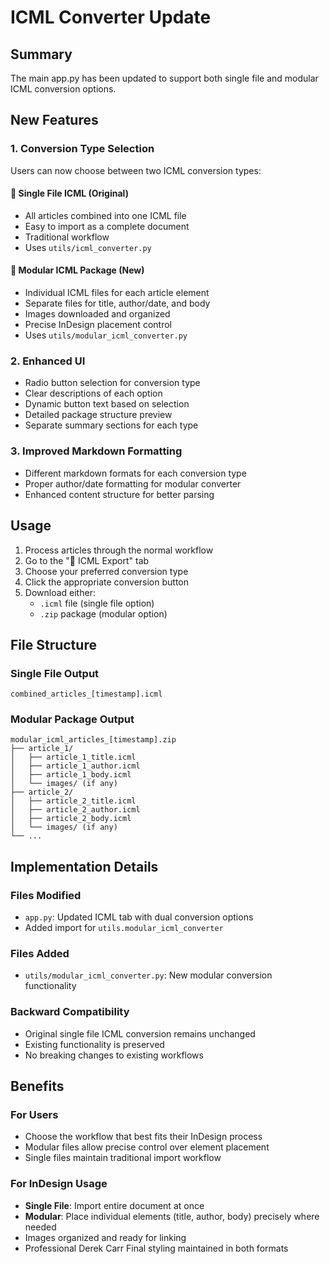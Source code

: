 # ICML Converter Update

## Summary

The main app.py has been updated to support both single file and modular ICML conversion options.

## New Features

### 1. Conversion Type Selection
Users can now choose between two ICML conversion types:

#### **📄 Single File ICML** (Original)
- All articles combined into one ICML file
- Easy to import as a complete document
- Traditional workflow
- Uses `utils/icml_converter.py`

#### **📁 Modular ICML Package** (New)
- Individual ICML files for each article element
- Separate files for title, author/date, and body
- Images downloaded and organized
- Precise InDesign placement control
- Uses `utils/modular_icml_converter.py`

### 2. Enhanced UI
- Radio button selection for conversion type
- Clear descriptions of each option
- Dynamic button text based on selection
- Detailed package structure preview
- Separate summary sections for each type

### 3. Improved Markdown Formatting
- Different markdown formats for each conversion type
- Proper author/date formatting for modular converter
- Enhanced content structure for better parsing

## Usage

1. Process articles through the normal workflow
2. Go to the "📑 ICML Export" tab
3. Choose your preferred conversion type
4. Click the appropriate conversion button
5. Download either:
   - `.icml` file (single file option)
   - `.zip` package (modular option)

## File Structure

### Single File Output
```
combined_articles_[timestamp].icml
```

### Modular Package Output
```
modular_icml_articles_[timestamp].zip
├── article_1/
│   ├── article_1_title.icml
│   ├── article_1_author.icml
│   ├── article_1_body.icml
│   └── images/ (if any)
├── article_2/
│   ├── article_2_title.icml
│   ├── article_2_author.icml
│   ├── article_2_body.icml
│   └── images/ (if any)
└── ...
```

## Implementation Details

### Files Modified
- `app.py`: Updated ICML tab with dual conversion options
- Added import for `utils.modular_icml_converter`

### Files Added
- `utils/modular_icml_converter.py`: New modular conversion functionality

### Backward Compatibility
- Original single file ICML conversion remains unchanged
- Existing functionality is preserved
- No breaking changes to existing workflows

## Benefits

### For Users
- Choose the workflow that best fits their InDesign process
- Modular files allow precise control over element placement
- Single files maintain traditional import workflow

### For InDesign Usage
- **Single File**: Import entire document at once
- **Modular**: Place individual elements (title, author, body) precisely where needed
- Images organized and ready for linking
- Professional Derek Carr Final styling maintained in both formats